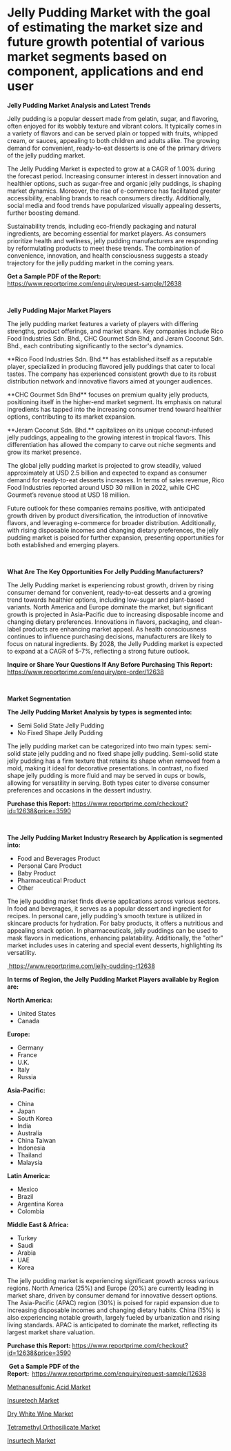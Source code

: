 <p><h1>Jelly Pudding Market with the goal of estimating the market size and future growth potential of various market segments based on component, applications and end user</h1></p><p><strong>Jelly Pudding Market Analysis and Latest Trends</strong></p>
<p><p>Jelly pudding is a popular dessert made from gelatin, sugar, and flavoring, often enjoyed for its wobbly texture and vibrant colors. It typically comes in a variety of flavors and can be served plain or topped with fruits, whipped cream, or sauces, appealing to both children and adults alike. The growing demand for convenient, ready-to-eat desserts is one of the primary drivers of the jelly pudding market.</p><p>The Jelly Pudding Market is expected to grow at a CAGR of 1.00% during the forecast period. Increasing consumer interest in dessert innovation and healthier options, such as sugar-free and organic jelly puddings, is shaping market dynamics. Moreover, the rise of e-commerce has facilitated greater accessibility, enabling brands to reach consumers directly. Additionally, social media and food trends have popularized visually appealing desserts, further boosting demand.</p><p>Sustainability trends, including eco-friendly packaging and natural ingredients, are becoming essential for market players. As consumers prioritize health and wellness, jelly pudding manufacturers are responding by reformulating products to meet these trends. The combination of convenience, innovation, and health consciousness suggests a steady trajectory for the jelly pudding market in the coming years.</p></p>
<p><strong>Get a Sample PDF of the Report:&nbsp;</strong> <a href="https://www.reportprime.com/enquiry/request-sample/12638?utm_campaign=1119&utm_medium=2&utm_source=Github&utm_content=ia&utm_term=15112024&utm_id=jelly-pudding">https://www.reportprime.com/enquiry/request-sample/12638</a></p>
<p>&nbsp;</p>
<p><strong>Jelly Pudding Major Market Players</strong></p>
<p><p>The jelly pudding market features a variety of players with differing strengths, product offerings, and market share. Key companies include Rico Food Industries Sdn. Bhd., CHC Gourmet Sdn Bhd, and Jeram Coconut Sdn. Bhd., each contributing significantly to the sector's dynamics.</p><p>**Rico Food Industries Sdn. Bhd.** has established itself as a reputable player, specialized in producing flavored jelly puddings that cater to local tastes. The company has experienced consistent growth due to its robust distribution network and innovative flavors aimed at younger audiences. </p><p>**CHC Gourmet Sdn Bhd** focuses on premium quality jelly products, positioning itself in the higher-end market segment. Its emphasis on natural ingredients has tapped into the increasing consumer trend toward healthier options, contributing to its market expansion.</p><p>**Jeram Coconut Sdn. Bhd.** capitalizes on its unique coconut-infused jelly puddings, appealing to the growing interest in tropical flavors. This differentiation has allowed the company to carve out niche segments and grow its market presence.</p><p>The global jelly pudding market is projected to grow steadily, valued approximately at USD 2.5 billion and expected to expand as consumer demand for ready-to-eat desserts increases. In terms of sales revenue, Rico Food Industries reported around USD 30 million in 2022, while CHC Gourmet’s revenue stood at USD 18 million. </p><p>Future outlook for these companies remains positive, with anticipated growth driven by product diversification, the introduction of innovative flavors, and leveraging e-commerce for broader distribution. Additionally, with rising disposable incomes and changing dietary preferences, the jelly pudding market is poised for further expansion, presenting opportunities for both established and emerging players.</p></p>
<p>&nbsp;</p>
<p><strong>What Are The Key Opportunities For Jelly Pudding Manufacturers?</strong></p>
<p><p>The Jelly Pudding market is experiencing robust growth, driven by rising consumer demand for convenient, ready-to-eat desserts and a growing trend towards healthier options, including low-sugar and plant-based variants. North America and Europe dominate the market, but significant growth is projected in Asia-Pacific due to increasing disposable income and changing dietary preferences. Innovations in flavors, packaging, and clean-label products are enhancing market appeal. As health consciousness continues to influence purchasing decisions, manufacturers are likely to focus on natural ingredients. By 2028, the Jelly Pudding market is expected to expand at a CAGR of 5-7%, reflecting a strong future outlook.</p></p>
<p><strong>Inquire or Share Your Questions If Any Before Purchasing This Report:</strong> <a href="https://www.reportprime.com/enquiry/pre-order/12638?utm_campaign=1119&utm_medium=2&utm_source=Github&utm_content=ia&utm_term=15112024&utm_id=jelly-pudding">https://www.reportprime.com/enquiry/pre-order/12638</a></p>
<p>&nbsp;</p>
<p><strong>Market Segmentation</strong></p>
<p><strong>The Jelly Pudding Market Analysis by types is segmented into:</strong></p>
<p><ul><li>Semi Solid State Jelly Pudding</li><li>No Fixed Shape Jelly Pudding</li></ul></p>
<p><p>The jelly pudding market can be categorized into two main types: semi-solid state jelly pudding and no fixed shape jelly pudding. Semi-solid state jelly pudding has a firm texture that retains its shape when removed from a mold, making it ideal for decorative presentations. In contrast, no fixed shape jelly pudding is more fluid and may be served in cups or bowls, allowing for versatility in serving. Both types cater to diverse consumer preferences and occasions in the dessert industry.</p></p>
<p><strong>Purchase this Report:&nbsp;</strong><a href="https://www.reportprime.com/checkout?id=12638&price=3590&utm_campaign=1119&utm_medium=2&utm_source=Github&utm_content=ia&utm_term=15112024&utm_id=jelly-pudding">https://www.reportprime.com/checkout?id=12638&price=3590</a></p>
<p>&nbsp;</p>
<p><strong>The Jelly Pudding Market Industry Research by Application is segmented into:</strong></p>
<p><ul><li>Food and Beverages Product</li><li>Personal Care Product</li><li>Baby Product</li><li>Pharmaceutical Product</li><li>Other</li></ul></p>
<p><p>The jelly pudding market finds diverse applications across various sectors. In food and beverages, it serves as a popular dessert and ingredient for recipes. In personal care, jelly pudding's smooth texture is utilized in skincare products for hydration. For baby products, it offers a nutritious and appealing snack option. In pharmaceuticals, jelly puddings can be used to mask flavors in medications, enhancing palatability. Additionally, the "other" market includes uses in catering and special event desserts, highlighting its versatility.</p></p>
<p><a href="https://www.reportprime.com/jelly-pudding-r12638?utm_campaign=1119&utm_medium=2&utm_source=Github&utm_content=ia&utm_term=15112024&utm_id=jelly-pudding">&nbsp;https://www.reportprime.com/jelly-pudding-r12638</a></p>
<p><strong>In terms of Region, the Jelly Pudding Market Players available by Region are:</strong></p>
<p>
    <p> <strong> North America: </strong>
        <ul>
            <li>United States</li>
            <li>Canada</li>
        </ul>
        </p> 
    <p> <strong> Europe: </strong>
        <ul>
            <li>Germany</li>
            <li>France</li>
            <li>U.K.</li>
            <li>Italy</li>
            <li>Russia</li>
        </ul>
        </p> 
    <p> <strong> Asia-Pacific: </strong>
        <ul>
            <li>China</li>
            <li>Japan</li>
            <li>South Korea</li>
            <li>India</li>
            <li>Australia</li>
            <li>China Taiwan</li>
            <li>Indonesia</li>
            <li>Thailand</li>
            <li>Malaysia</li>
        </ul>
        </p> 
    <p> <strong> Latin America: </strong>
        <ul>
            <li>Mexico</li>
            <li>Brazil</li>
            <li>Argentina Korea</li>
            <li>Colombia</li>
        </ul>
        </p> 
    <p> <strong> Middle East & Africa: </strong>
        <ul>
            <li>Turkey</li>
            <li>Saudi</li>
            <li>Arabia</li>
            <li>UAE</li>
            <li>Korea</li>
        </ul>
    </p>
    </p>
<p><p>The jelly pudding market is experiencing significant growth across various regions. North America (25%) and Europe (20%) are currently leading in market share, driven by consumer demand for innovative dessert options. The Asia-Pacific (APAC) region (30%) is poised for rapid expansion due to increasing disposable incomes and changing dietary habits. China (15%) is also experiencing notable growth, largely fueled by urbanization and rising living standards. APAC is anticipated to dominate the market, reflecting its largest market share valuation.</p></p>
<p><strong>Purchase this Report: </strong><a href="https://www.reportprime.com/checkout?id=12638&price=3590&utm_campaign=1119&utm_medium=2&utm_source=Github&utm_content=ia&utm_term=15112024&utm_id=jelly-pudding">https://www.reportprime.com/checkout?id=12638&price=3590</a></p>
<p>&nbsp;<strong>Get a Sample PDF of the Report:&nbsp;&nbsp;</strong><a href="https://www.reportprime.com/enquiry/request-sample/12638?utm_campaign=1119&utm_medium=2&utm_source=Github&utm_content=ia&utm_term=15112024&utm_id=jelly-pudding">https://www.reportprime.com/enquiry/request-sample/12638</a></p>
<p><strong></strong></p>
<p><p><a href="https://www.linkedin.com/pulse/future-trends-global-methanesulfonic-acid-market-insights-jcxfc?utm_campaign=1119&utm_medium=2&utm_source=Github&utm_content=ia&utm_term=15112024&utm_id=jelly-pudding">Methanesulfonic Acid Market</a></p><p><a href="https://issuu.com/reportprime-2/docs/insuretech-market-size-2030.pptx_88daee5579522c?utm_campaign=1119&utm_medium=2&utm_source=Github&utm_content=ia&utm_term=15112024&utm_id=jelly-pudding">Insuretech Market</a></p><p><a href="https://github.com/JakirUddin651/Market-Research-Report-List-1/blob/main/dry-white-wine-market.md?utm_campaign=1119&utm_medium=2&utm_source=Github&utm_content=ia&utm_term=15112024&utm_id=jelly-pudding">Dry White Wine Market</a></p><p><a href="https://www.linkedin.com/pulse/global-tetramethyl-orthosilicate-market-trends-insights-rzuqc?utm_campaign=1119&utm_medium=2&utm_source=Github&utm_content=ia&utm_term=15112024&utm_id=jelly-pudding">Tetramethyl Orthosilicate Market</a></p><p><a href="https://issuu.com/reportprime-2/docs/insurtech-market-size-2030.pptx_93d563e7ad1a46?utm_campaign=1119&utm_medium=2&utm_source=Github&utm_content=ia&utm_term=15112024&utm_id=jelly-pudding">Insurtech Market</a></p></p>